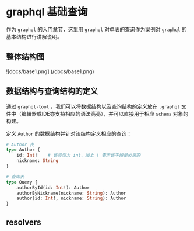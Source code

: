 # graphql 基础查询
作为 `graphql` 的入门章节，这里用 `graphql` 对单表的查询作为案例对 `graphql` 的基本结构进行讲解说明。  

## 整体结构图
![docs/base1.png] (/docs/base1.png)

## 数据结构与查询结构的定义
通过 `graphql-tool` ，我们可以将数据结构以及查询结构的定义放在 `.graphql` 文件中（编辑器或IDE亦支持相应的语法高亮），并可以直接用于相应 `schema` 对象的构建。  

定义 `Author` 的数据结构并针对该结构定义相应的查询：
```graphql
# Author 表
type Author {
    id: Int!    # 该类型为 int，加上 ! 表示该字段是必需的
    nickname: String
}

# 查询表
type Query {
    authorById(id: Int!): Author
    authorByNickname(nickname: String): Author
    author(id: Int!, nickname: String): Author
}
```

## resolvers
